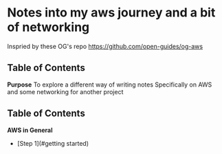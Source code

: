 

Notes into my aws journey and a bit of networking
=====================================

Inspried by these OG's repo
https://github.com/open-guides/og-aws

Table of Contents
-----------------

**Purpose**
To explore a different way of writing notes
Specifically on AWS and some networking for another project 

Table of Contents
-----------------

**AWS in General**
-	[Step 1](#getting started)

